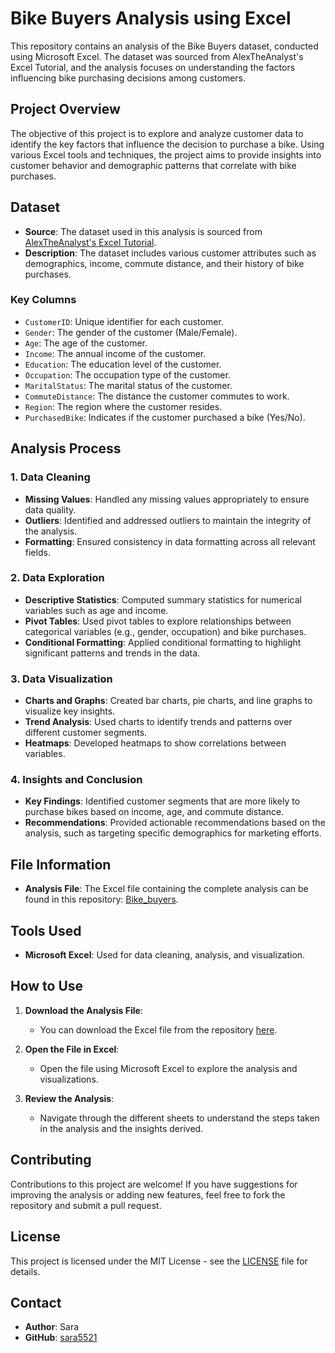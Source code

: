 # Bike Buyers Analysis using Excel

This repository contains an analysis of the Bike Buyers dataset, conducted using Microsoft Excel. The dataset was sourced from AlexTheAnalyst's Excel Tutorial, and the analysis focuses on understanding the factors influencing bike purchasing decisions among customers.

## Project Overview

The objective of this project is to explore and analyze customer data to identify the key factors that influence the decision to purchase a bike. Using various Excel tools and techniques, the project aims to provide insights into customer behavior and demographic patterns that correlate with bike purchases.

## Dataset

- **Source**: The dataset used in this analysis is sourced from [AlexTheAnalyst's Excel Tutorial](https://github.com/AlexTheAnalyst/Excel-Tutorial/blob/main/Excel%20Project%20Dataset.xlsx).
- **Description**: The dataset includes various customer attributes such as demographics, income, commute distance, and their history of bike purchases.

### Key Columns

- `CustomerID`: Unique identifier for each customer.
- `Gender`: The gender of the customer (Male/Female).
- `Age`: The age of the customer.
- `Income`: The annual income of the customer.
- `Education`: The education level of the customer.
- `Occupation`: The occupation type of the customer.
- `MaritalStatus`: The marital status of the customer.
- `CommuteDistance`: The distance the customer commutes to work.
- `Region`: The region where the customer resides.
- `PurchasedBike`: Indicates if the customer purchased a bike (Yes/No).

## Analysis Process

### 1. Data Cleaning
- **Missing Values**: Handled any missing values appropriately to ensure data quality.
- **Outliers**: Identified and addressed outliers to maintain the integrity of the analysis.
- **Formatting**: Ensured consistency in data formatting across all relevant fields.

### 2. Data Exploration
- **Descriptive Statistics**: Computed summary statistics for numerical variables such as age and income.
- **Pivot Tables**: Used pivot tables to explore relationships between categorical variables (e.g., gender, occupation) and bike purchases.
- **Conditional Formatting**: Applied conditional formatting to highlight significant patterns and trends in the data.

### 3. Data Visualization
- **Charts and Graphs**: Created bar charts, pie charts, and line graphs to visualize key insights.
- **Trend Analysis**: Used charts to identify trends and patterns over different customer segments.
- **Heatmaps**: Developed heatmaps to show correlations between variables.

### 4. Insights and Conclusion
- **Key Findings**: Identified customer segments that are more likely to purchase bikes based on income, age, and commute distance.
- **Recommendations**: Provided actionable recommendations based on the analysis, such as targeting specific demographics for marketing efforts.

## File Information

- **Analysis File**: The Excel file containing the complete analysis can be found in this repository: [Bike_buyers](https://github.com/sara5521/Bike_buyers).

## Tools Used

- **Microsoft Excel**: Used for data cleaning, analysis, and visualization.

## How to Use

1. **Download the Analysis File**:
   - You can download the Excel file from the repository [here](https://github.com/sara5521/Bike_buyers).

2. **Open the File in Excel**:
   - Open the file using Microsoft Excel to explore the analysis and visualizations.

3. **Review the Analysis**:
   - Navigate through the different sheets to understand the steps taken in the analysis and the insights derived.

## Contributing

Contributions to this project are welcome! If you have suggestions for improving the analysis or adding new features, feel free to fork the repository and submit a pull request.

## License

This project is licensed under the MIT License - see the [LICENSE](LICENSE) file for details.

## Contact

- **Author**: Sara
- **GitHub**: [sara5521](https://github.com/sara5521)
